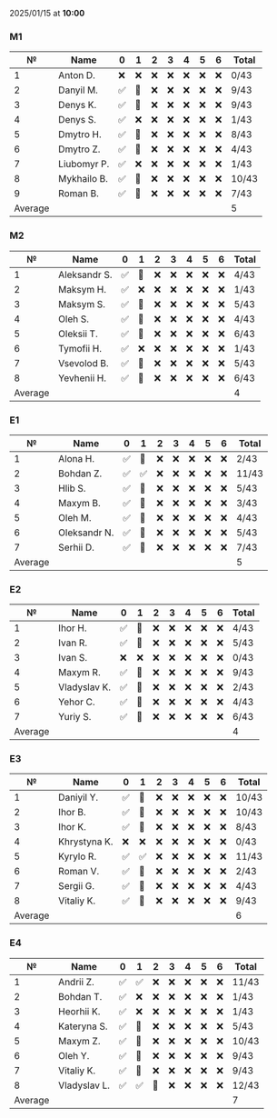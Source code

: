 2025/01/15 at **10:00**
### M1
|№|Name|0|1|2|3|4|5|6|Total|
|-----|-----|-----|-----|-----|-----|-----|-----|-----|-----|
|1|Anton D.|❌|❌|❌|❌|❌|❌|❌|0/43|
|2|Danyil M.|✅|🔄|❌|❌|❌|❌|❌|9/43|
|3|Denys K.|✅|🔄|❌|❌|❌|❌|❌|9/43|
|4|Denys S.|✅|❌|❌|❌|❌|❌|❌|1/43|
|5|Dmytro H.|✅|🔄|❌|❌|❌|❌|❌|8/43|
|6|Dmytro Z.|✅|🔄|❌|❌|❌|❌|❌|4/43|
|7|Liubomyr P.|✅|❌|❌|❌|❌|❌|❌|1/43|
|8|Mykhailo B.|✅|🔄|❌|❌|❌|❌|❌|10/43|
|9|Roman B.|✅|🔄|❌|❌|❌|❌|❌|7/43|
|Average|||||||||5|
### M2
|№|Name|0|1|2|3|4|5|6|Total|
|-----|-----|-----|-----|-----|-----|-----|-----|-----|-----|
|1|Aleksandr S.|✅|🔄|❌|❌|❌|❌|❌|4/43|
|2|Maksym H.|✅|❌|❌|❌|❌|❌|❌|1/43|
|3|Maksym S.|✅|🔄|❌|❌|❌|❌|❌|5/43|
|4|Oleh S.|✅|🔄|❌|❌|❌|❌|❌|4/43|
|5|Oleksii T.|✅|🔄|❌|❌|❌|❌|❌|6/43|
|6|Tymofii H.|✅|❌|❌|❌|❌|❌|❌|1/43|
|7|Vsevolod B.|✅|🔄|❌|❌|❌|❌|❌|5/43|
|8|Yevhenii H.|✅|🔄|❌|❌|❌|❌|❌|6/43|
|Average|||||||||4|
### E1
|№|Name|0|1|2|3|4|5|6|Total|
|-----|-----|-----|-----|-----|-----|-----|-----|-----|-----|
|1|Alona H.|✅|🔄|❌|❌|❌|❌|❌|2/43|
|2|Bohdan Z.|✅|✅|❌|❌|❌|❌|❌|11/43|
|3|Hlib S.|✅|🔄|❌|❌|❌|❌|❌|5/43|
|4|Maxym B.|✅|🔄|❌|❌|❌|❌|❌|3/43|
|5|Oleh M.|✅|🔄|❌|❌|❌|❌|❌|4/43|
|6|Oleksandr N.|✅|🔄|❌|❌|❌|❌|❌|5/43|
|7|Serhii D.|✅|🔄|❌|❌|❌|❌|❌|7/43|
|Average|||||||||5|
### E2
|№|Name|0|1|2|3|4|5|6|Total|
|-----|-----|-----|-----|-----|-----|-----|-----|-----|-----|
|1|Ihor H.|✅|🔄|❌|❌|❌|❌|❌|4/43|
|2|Ivan R.|✅|🔄|❌|❌|❌|❌|❌|5/43|
|3|Ivan S.|❌|❌|❌|❌|❌|❌|❌|0/43|
|4|Maxym R.|✅|🔄|❌|❌|❌|❌|❌|9/43|
|5|Vladyslav K.|✅|🔄|❌|❌|❌|❌|❌|2/43|
|6|Yehor C.|✅|🔄|❌|❌|❌|❌|❌|4/43|
|7|Yuriy S.|✅|🔄|❌|❌|❌|❌|❌|6/43|
|Average|||||||||4|
### E3
|№|Name|0|1|2|3|4|5|6|Total|
|-----|-----|-----|-----|-----|-----|-----|-----|-----|-----|
|1|Daniyil Y.|✅|🔄|❌|❌|❌|❌|❌|10/43|
|2|Ihor B.|✅|🔄|❌|❌|❌|❌|❌|10/43|
|3|Ihor K.|✅|🔄|❌|❌|❌|❌|❌|8/43|
|4|Khrystyna K.|❌|❌|❌|❌|❌|❌|❌|0/43|
|5|Kyrylo R.|✅|✅|❌|❌|❌|❌|❌|11/43|
|6|Roman V.|✅|🔄|❌|❌|❌|❌|❌|2/43|
|7|Sergii G.|✅|🔄|❌|❌|❌|❌|❌|4/43|
|8|Vitaliy K.|✅|🔄|❌|❌|❌|❌|❌|9/43|
|Average|||||||||6|
### E4
|№|Name|0|1|2|3|4|5|6|Total|
|-----|-----|-----|-----|-----|-----|-----|-----|-----|-----|
|1|Andrii Z.|✅|✅|❌|❌|❌|❌|❌|11/43|
|2|Bohdan T.|✅|❌|❌|❌|❌|❌|❌|1/43|
|3|Heorhii K.|✅|❌|❌|❌|❌|❌|❌|1/43|
|4|Kateryna S.|✅|🔄|❌|❌|❌|❌|❌|5/43|
|5|Maxym Z.|✅|🔄|❌|❌|❌|❌|❌|10/43|
|6|Oleh Y.|✅|🔄|❌|❌|❌|❌|❌|9/43|
|7|Vitaliy K.|✅|🔄|❌|❌|❌|❌|❌|9/43|
|8|Vladyslav L.|✅|✅|🔄|❌|❌|❌|❌|12/43|
|Average|||||||||7|
